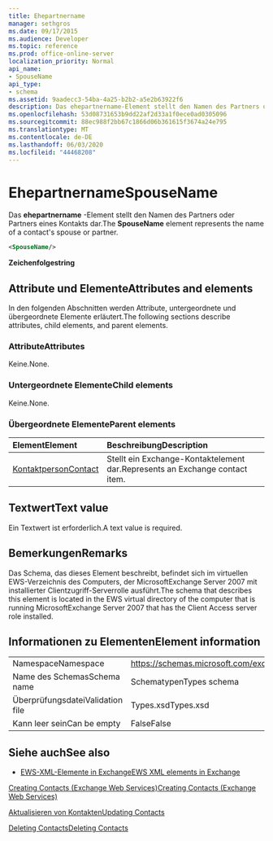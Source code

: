 ```yaml
---
title: Ehepartnername
manager: sethgros
ms.date: 09/17/2015
ms.audience: Developer
ms.topic: reference
ms.prod: office-online-server
localization_priority: Normal
api_name:
- SpouseName
api_type:
- schema
ms.assetid: 9aadecc3-54ba-4a25-b2b2-a5e2b63922f6
description: Das ehepartnername-Element stellt den Namen des Partners oder Partners eines Kontakts dar.
ms.openlocfilehash: 53d08731653b9dd22af2d33a1f0ece0ad0305096
ms.sourcegitcommit: 88ec988f2bb67c1866d06b361615f3674a24e795
ms.translationtype: MT
ms.contentlocale: de-DE
ms.lasthandoff: 06/03/2020
ms.locfileid: "44468208"
---
```

# <a name="spousename"></a><span data-ttu-id="37379-103">Ehepartnername</span><span class="sxs-lookup"><span data-stu-id="37379-103">SpouseName</span></span>

<span data-ttu-id="37379-104">Das **ehepartnername** -Element stellt den Namen des Partners oder Partners eines Kontakts dar.</span><span class="sxs-lookup"><span data-stu-id="37379-104">The **SpouseName** element represents the name of a contact's spouse or partner.</span></span> 
  
```xml
<SpouseName/>
```

 <span data-ttu-id="37379-105">**Zeichenfolge**</span><span class="sxs-lookup"><span data-stu-id="37379-105">**string**</span></span>
## <a name="attributes-and-elements"></a><span data-ttu-id="37379-106">Attribute und Elemente</span><span class="sxs-lookup"><span data-stu-id="37379-106">Attributes and elements</span></span>

<span data-ttu-id="37379-107">In den folgenden Abschnitten werden Attribute, untergeordnete und übergeordnete Elemente erläutert.</span><span class="sxs-lookup"><span data-stu-id="37379-107">The following sections describe attributes, child elements, and parent elements.</span></span>
  
### <a name="attributes"></a><span data-ttu-id="37379-108">Attribute</span><span class="sxs-lookup"><span data-stu-id="37379-108">Attributes</span></span>

<span data-ttu-id="37379-109">Keine.</span><span class="sxs-lookup"><span data-stu-id="37379-109">None.</span></span>
  
### <a name="child-elements"></a><span data-ttu-id="37379-110">Untergeordnete Elemente</span><span class="sxs-lookup"><span data-stu-id="37379-110">Child elements</span></span>

<span data-ttu-id="37379-111">Keine.</span><span class="sxs-lookup"><span data-stu-id="37379-111">None.</span></span>
  
### <a name="parent-elements"></a><span data-ttu-id="37379-112">Übergeordnete Elemente</span><span class="sxs-lookup"><span data-stu-id="37379-112">Parent elements</span></span>

|<span data-ttu-id="37379-113">**Element**</span><span class="sxs-lookup"><span data-stu-id="37379-113">**Element**</span></span>|<span data-ttu-id="37379-114">**Beschreibung**</span><span class="sxs-lookup"><span data-stu-id="37379-114">**Description**</span></span>|
|:-----|:-----|
|[<span data-ttu-id="37379-115">Kontaktperson</span><span class="sxs-lookup"><span data-stu-id="37379-115">Contact</span></span>](contact.md) <br/> |<span data-ttu-id="37379-116">Stellt ein Exchange-Kontaktelement dar.</span><span class="sxs-lookup"><span data-stu-id="37379-116">Represents an Exchange contact item.</span></span>  <br/> |
   
## <a name="text-value"></a><span data-ttu-id="37379-117">Textwert</span><span class="sxs-lookup"><span data-stu-id="37379-117">Text value</span></span>

<span data-ttu-id="37379-118">Ein Textwert ist erforderlich.</span><span class="sxs-lookup"><span data-stu-id="37379-118">A text value is required.</span></span>
  
## <a name="remarks"></a><span data-ttu-id="37379-119">Bemerkungen</span><span class="sxs-lookup"><span data-stu-id="37379-119">Remarks</span></span>

<span data-ttu-id="37379-120">Das Schema, das dieses Element beschreibt, befindet sich im virtuellen EWS-Verzeichnis des Computers, der MicrosoftExchange Server 2007 mit installierter Clientzugriff-Serverrolle ausführt.</span><span class="sxs-lookup"><span data-stu-id="37379-120">The schema that describes this element is located in the EWS virtual directory of the computer that is running MicrosoftExchange Server 2007 that has the Client Access server role installed.</span></span>
  
## <a name="element-information"></a><span data-ttu-id="37379-121">Informationen zu Elementen</span><span class="sxs-lookup"><span data-stu-id="37379-121">Element information</span></span>

|||
|:-----|:-----|
|<span data-ttu-id="37379-122">Namespace</span><span class="sxs-lookup"><span data-stu-id="37379-122">Namespace</span></span>  <br/> |https://schemas.microsoft.com/exchange/services/2006/types  <br/> |
|<span data-ttu-id="37379-123">Name des Schemas</span><span class="sxs-lookup"><span data-stu-id="37379-123">Schema name</span></span>  <br/> |<span data-ttu-id="37379-124">Schematypen</span><span class="sxs-lookup"><span data-stu-id="37379-124">Types schema</span></span>  <br/> |
|<span data-ttu-id="37379-125">Überprüfungsdatei</span><span class="sxs-lookup"><span data-stu-id="37379-125">Validation file</span></span>  <br/> |<span data-ttu-id="37379-126">Types.xsd</span><span class="sxs-lookup"><span data-stu-id="37379-126">Types.xsd</span></span>  <br/> |
|<span data-ttu-id="37379-127">Kann leer sein</span><span class="sxs-lookup"><span data-stu-id="37379-127">Can be empty</span></span>  <br/> |<span data-ttu-id="37379-128">False</span><span class="sxs-lookup"><span data-stu-id="37379-128">False</span></span>  <br/> |
   
## <a name="see-also"></a><span data-ttu-id="37379-129">Siehe auch</span><span class="sxs-lookup"><span data-stu-id="37379-129">See also</span></span>



- [<span data-ttu-id="37379-130">EWS-XML-Elemente in Exchange</span><span class="sxs-lookup"><span data-stu-id="37379-130">EWS XML elements in Exchange</span></span>](ews-xml-elements-in-exchange.md)


[<span data-ttu-id="37379-131">Creating Contacts (Exchange Web Services)</span><span class="sxs-lookup"><span data-stu-id="37379-131">Creating Contacts (Exchange Web Services)</span></span>](https://msdn.microsoft.com/library/4845917e-70d1-481c-bbd7-011ec6571789%28Office.15%29.aspx)
  
[<span data-ttu-id="37379-132">Aktualisieren von Kontakten</span><span class="sxs-lookup"><span data-stu-id="37379-132">Updating Contacts</span></span>](https://msdn.microsoft.com/library/9a865953-b94a-4229-b632-2dee433314be%28Office.15%29.aspx)
  
[<span data-ttu-id="37379-133">Deleting Contacts</span><span class="sxs-lookup"><span data-stu-id="37379-133">Deleting Contacts</span></span>](https://msdn.microsoft.com/library/fcc3dc84-cd3e-455e-a1a7-ae6921c9b588%28Office.15%29.aspx)

